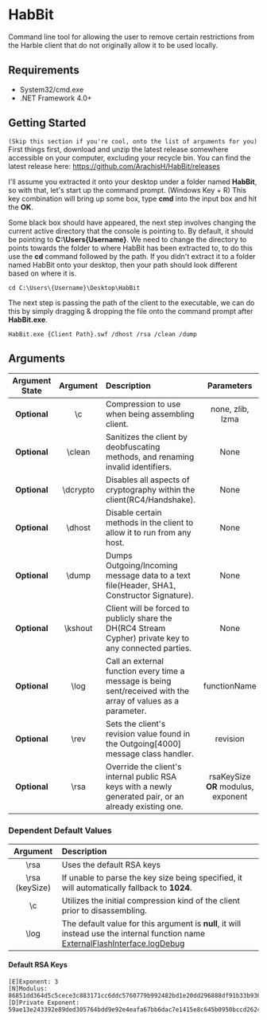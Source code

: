 # HabBit
Command line tool for allowing the user to remove certain restrictions from the Harble client that do not originally allow it to be used locally.

## Requirements
* System32/cmd.exe
* .NET Framework 4.0+

## Getting Started
`(Skip this section if you're cool, onto the list of arguments for you)`  
First things first, download and unzip the latest release somewhere accessible on your computer, excluding your recycle bin.
You can find the latest release here: https://github.com/ArachisH/HabBit/releases

I'll assume you extracted it onto your desktop under a folder named **HabBit**, so with that, let's start up the command prompt.
(Windows Key + R) This key combination will bring up some box, type **cmd** into the input box and hit the **OK**.

Some black box should have appeared, the next step involves changing the current active directory that the console is pointing to. By default, it should be pointing to **C:\Users\{Username}**. We need to change the directory to points towards the folder to where HabBit has been extracted to, to do this use the **cd** command followed by the path. If you didn't extract it to a folder named HabBit onto your desktop, then your path should look different based on where it is.
```
cd C:\Users\{Username}\Desktop\HabBit
```
The next step is passing the path of the client to the executable, we can do this by simply dragging & dropping the file onto the command prompt after **HabBit.exe**.
```
HabBit.exe {Client Path}.swf /dhost /rsa /clean /dump
```
## Arguments
| Argument State | Argument | Description                                                                                                    | Parameters                          | Value State  |
|:--------------:|:--------:|:---------------------------------------------------------------------------------------------------------------|:-----------------------------------:|:------------:|
| **Optional**   | \c       | Compression to use when being assembling client.                                                               | none, zlib, lzma                    | **Optional** |
| **Optional**   | \clean   | Sanitizes the client by deobfuscating methods, and renaming invalid identifiers.                               | None                                | **Optional** |
| **Optional**   | \dcrypto | Disables all aspects of cryptography within the client(RC4/Handshake).                                         | None                                | **Optional** |
| **Optional**   | \dhost   | Disable certain methods in the client to allow it to run from any host.                                        | None                                | **Optional** |
| **Optional**   | \dump    | Dumps Outgoing/Incoming message data to a text file(Header, SHA1, Constructor Signature).                      | None                                | **Optional** |
| **Optional**   | \kshout  | Client will be forced to publicly share the DH(RC4 Stream Cypher) private key to any connected parties.        | None                                | **Optional** |
| **Optional**   | \log     | Call an external function every time a message is being sent/received with the array of values as a parameter. | functionName                        | **Optional** |
| **Optional**   | \rev     | Sets the client's revision value found in the Outgoing[4000] message class handler.                            | revision                            | **Required** |
| **Optional**   | \rsa     | Override the client's internal public RSA keys with a newly generated pair, or an already existing one.                                                                | rsaKeySize **OR** modulus, exponent | **Required** |

### Dependent Default Values
| Argument       | Description                                                                                                                                                                                                                                    |
|:--------------:|:-----------------------------------------------------------------------------------------------------------------------------------------------------------------------------------------------------------------------------------------------|
| \rsa           | Uses the default RSA keys                                                                                                                                                                                                                      |
| \rsa (keySize) | If unable to parse the key size being specified, it will automatically fallback to **1024**.                                                                                                                                                   |
| \c             | Utilizes the initial compression kind of the client prior to disassembling.                                                                                                                                                                    |
| \log           | The default value for this argument is **null**, it will instead use the internal function name [ExternalFlashInterface.logDebug](https://github.com/ArachisH/HabBit/blob/90575fdd950a4b447c2a3765ce962eec0d0e4250/HabBit/Habbo/HGame.cs#L623) |

#### Default RSA Keys
```
[E]Exponent: 3
[N]Modulus: 86851dd364d5c5cece3c883171cc6ddc5760779b992482bd1e20dd296888df91b33b936a7b93f06d29e8870f703a216257dec7c81de0058fea4cc5116f75e6efc4e9113513e45357dc3fd43d4efab5963ef178b78bd61e81a14c603b24c8bcce0a12230b320045498edc29282ff0603bc7b7dae8fc1b05b52b2f301a9dc783b7
[D]Private Exponent: 59ae13e243392e89ded305764bdd9e92e4eafa67bb6dac7e1415e8c645b0950bccd26246fd0d4af37145af5fa026c0ec3a94853013eaae5ff1888360f4f9449ee023762ec195dff3f30ca0b08b8c947e3859877b5d7dced5c8715c58b53740b84e11fbc71349a27c31745fcefeeea57cff291099205e230e0c7c27e8e1c0512b
```
